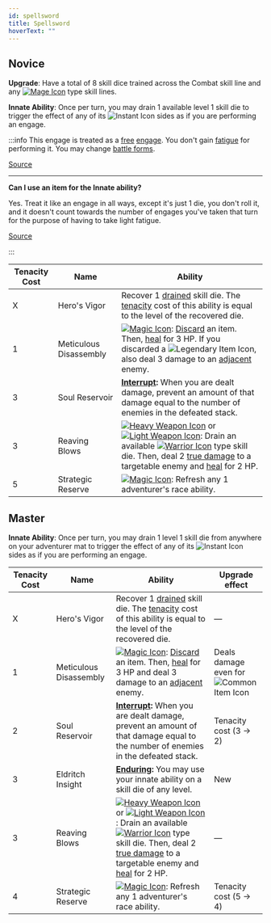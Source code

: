 ```yaml
---
id: spellsword
title: Spellsword
hoverText: ""
---
```


## Novice

**Upgrade**: Have a total of 8 skill dice trained across the Combat skill line and any [<img src="/icons/mage.svg" alt="Mage Icon" className="icon-svg" />](/docs/adventurer/skill-lines/mage) type skill lines.

**Innate Ability**: Once per turn, you may drain 1 available level 1 skill die to trigger the effect of any of its <img src="/icons/instant.svg" alt="Instant Icon" className="icon-svg" /> sides as if you are performing an engage.

:::info
This engage is treated as a [free](/docs/glossary/free) [engage](/docs/battles/adventurer-turn/engage). You don't gain [fatigue](/docs/glossary/fatigue) for performing it. You may change [battle forms](/docs/battles/battle-forms/index).

<a href="https://discord.com/channels/273472391403798528/734891265690304634/1329532592290267137" target="_blank">Source</a>

---

**Can I use an item for the Innate ability?**

Yes. Treat it like an engage in all ways, except it's just 1 die, you don't roll it, and it doesn't count towards the number of engages you've taken that turn for the purpose of having to take light fatigue.

<a href="https://discord.com/channels/273472391403798528/734891265690304634/1334945968281620574" target="_blank">Source</a>

:::

| Tenacity Cost | Name                   | Ability                                                                                                                                                                                                                                                                                                                                                                                                                                                                                                                           |
| ------------- | ---------------------- | --------------------------------------------------------------------------------------------------------------------------------------------------------------------------------------------------------------------------------------------------------------------------------------------------------------------------------------------------------------------------------------------------------------------------------------------------------------------------------------------------------------------------------- |
| X             | Hero's Vigor           | Recover 1 [drained](/docs/glossary/drained) skill die. The [tenacity](/docs/glossary/tenacity) cost of this ability is equal to the level of the recovered die.                                                                                                                                                                                                                                                                                                                                                                   |
| 1             | Meticulous Disassembly | [<img src="/icons/magic.svg" alt="Magic Icon" class="icon-svg" />](/docs/battles/battle-forms/magic): [Discard](/docs/glossary/discard) an item. Then, [heal](/docs/glossary/healing) for 3 HP. If you discarded a <img src="/icons/legendary-item.svg" alt="Legendary Item Icon" class="icon-svg" />, also deal 3 damage to an [adjacent](/docs/glossary/adjacent) enemy.                                                                                                                                                        |
| 3             | Soul Reservoir         | **[Interrupt](/docs/glossary/interrupt):** When you are dealt damage, prevent an amount of that damage equal to the number of enemies in the defeated stack.                                                                                                                                                                                                                                                                                                                                                                      |
| 3             | Reaving Blows          | [<img src="/icons/heavy-weapon.svg" alt="Heavy Weapon Icon" class="icon-svg" />](/docs/battles/battle-forms/heavy-weapon) or [<img src="/icons/light-weapon.svg" alt="Light Weapon Icon" class="icon-svg" />](/docs/battles/battle-forms/light-weapon): Drain an available [<img src="/icons/warrior.svg" alt="Warrior Icon" class="icon-svg" />](/docs/adventurer/skill-lines/warrior) type skill die. Then, deal 2 [true damage](/docs/glossary/true-damage) to a targetable enemy and [heal](/docs/glossary/healing) for 2 HP. |
| 5             | Strategic Reserve      | [<img src="/icons/magic.svg" alt="Magic Icon" class="icon-svg" />](/docs/battles/battle-forms/magic): Refresh any 1 adventurer's race ability.                                                                                                                                                                                                                                                                                                                                                                                    |

## Master

**Innate Ability**: Once per turn, you may drain 1 level 1 skill die from anywhere on your adventurer mat to trigger the effect of any of its <img src="/icons/instant.svg" alt="Instant Icon" className="icon-svg" /> sides as if you are performing an engage.

| Tenacity Cost | Name                   | Ability                                                                                                                                                                                                                                                                                                                                                                                                                                                                                                                                       | Upgrade effect                                                                                         |
| ------------- | ---------------------- | --------------------------------------------------------------------------------------------------------------------------------------------------------------------------------------------------------------------------------------------------------------------------------------------------------------------------------------------------------------------------------------------------------------------------------------------------------------------------------------------------------------------------------------------- | ------------------------------------------------------------------------------------------------------ |
| X             | Hero's Vigor           | Recover 1 [drained](/docs/glossary/drained) skill die. The [tenacity](/docs/glossary/tenacity) cost of this ability is equal to the level of the recovered die.                                                                                                                                                                                                                                                                                                                                                                               | —                                                                                                      |
| 1             | Meticulous Disassembly | [<img src="/icons/magic.svg" alt="Magic Icon" className="icon-svg" />](/docs/battles/battle-forms/magic): [Discard](/docs/glossary/discard) an item. Then, [heal](/docs/glossary/healing) for 3 HP and deal 3 damage to an [adjacent](/docs/glossary/adjacent) enemy.                                                                                                                                                                                                                                                                         | Deals damage even for <img src="/icons/common-item.svg" alt="Common Item Icon" className="icon-svg" /> |
| 2             | Soul Reservoir         | **[Interrupt](/docs/glossary/interrupt):** When you are dealt damage, prevent an amount of that damage equal to the number of enemies in the defeated stack.                                                                                                                                                                                                                                                                                                                                                                                  | Tenacity cost (3 → 2)                                                                                  |
| 3             | Eldritch Insight       | **[Enduring](/docs/glossary/enduring):** You may use your innate ability on a skill die of any level.                                                                                                                                                                                                                                                                                                                                                                                                                                         | New                                                                                                    |
| 3             | Reaving Blows          | [<img src="/icons/heavy-weapon.svg" alt="Heavy Weapon Icon" className="icon-svg" />](/docs/battles/battle-forms/heavy-weapon) or [<img src="/icons/light-weapon.svg" alt="Light Weapon Icon" className="icon-svg" />](/docs/battles/battle-forms/light-weapon): Drain an available [<img src="/icons/warrior.svg" alt="Warrior Icon" className="icon-svg" />](/docs/adventurer/skill-lines/warrior) type skill die. Then, deal 2 [true damage](/docs/glossary/true-damage) to a targetable enemy and [heal](/docs/glossary/healing) for 2 HP. | —                                                                                                      |
| 4             | Strategic Reserve      | [<img src="/icons/magic.svg" alt="Magic Icon" className="icon-svg" />](/docs/battles/battle-forms/magic): Refresh any 1 adventurer's race ability.                                                                                                                                                                                                                                                                                                                                                                                            | Tenacity cost (5 → 4)                                                                                  |
